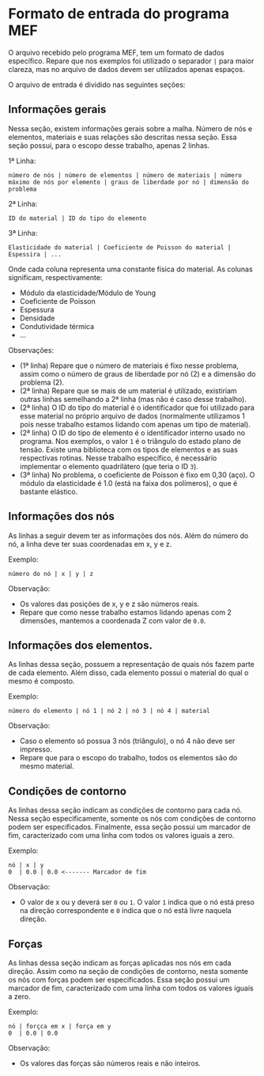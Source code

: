 # Formato de entrada do programa MEF

O arquivo recebido pelo programa MEF, tem um formato de dados específico. Repare que nos exemplos foi utilizado o separador ` | ` para maior clareza, mas no arquivo de dados devem ser utilizados apenas espaços.

O arquivo de entrada é dividido nas seguintes seções:

## Informações gerais

Nessa seção, existem informações gerais sobre a malha. Número de nós e elementos, materiais e suas relações são descritas nessa seção. Essa seção possui, para o escopo desse trabalho, apenas 2 linhas.

1ª Linha:
```
número de nós | número de elementos | número de materiais | número máximo de nós por elemento | graus de liberdade por nó | dimensão do problema
```

2ª Linha:
```
ID do material | ID do tipo do elemento
```

3ª Linha:
```
Elasticidade do material | Coeficiente de Poisson do material | Espessira | ...
```

Onde cada coluna representa uma constante física do material. As colunas significam, respectivamente:
- Módulo da elasticidade/Módulo de Young
- Coeficiente de Poisson
- Espessura
- Densidade
- Condutividade térmica
- ...

Observações:
* (1ª linha) Repare que o número de materiais é fixo nesse problema, assim como o número de graus de liberdade por nó (2) e a dimensão do problema (2). 
* (2ª linha) Repare que se mais de um material é utilizado, existiriam outras linhas semelhando a 2ª linha (mas não é caso desse trabalho).
* (2ª linha)  O ID do tipo do material é o identificador que foi utilizado para esse material no próprio arquivo de dados (normalmente utilizamos 1 pois nesse trabalho estamos lidando com apenas um tipo de material).
* (2ª linha)  O ID do tipo de elemento é o identificador interno usado no programa. Nos exemplos, o valor `1` é o triângulo do estado plano de tensão. Existe uma biblioteca com os tipos de elementos e as suas respectivas rotinas. Nesse trabalho específico, é necessário implementar o elemento quadrilátero (que teria o ID `3`).
* (3ª linha) No problema, o coeficiente de Poisson é fixo em 0,30 (aço). O módulo da elasticidade é 1.0 (está na faixa dos polímeros), o que é bastante elástico.

## Informações dos nós

As linhas a seguir devem ter as informações dos nós. Além do número do nó, a linha deve ter suas coordenadas em x, y e z.

Exemplo:
```
número do nó | x | y | z
```

Observação:
* Os valores das posições de x, y e z são números reais.
* Repare que como nesse trabalho estamos lidando apenas com 2 dimensões, mantemos a coordenada Z com valor de `0.0`.

## Informações dos elementos.

As linhas dessa seção, possuem a representação de quais nós fazem parte de cada elemento. Além disso, cada elemento possui o material do qual o mesmo é composto.

Exemplo:
```
número do elemento | nó 1 | nó 2 | nó 3 | nó 4 | material
```

Observação:
* Caso o elemento só possua 3 nós (triângulo), o nó 4 não deve ser impresso.
* Repare que para o escopo do trabalho, todos os elementos são do mesmo material.

## Condições de contorno

As linhas dessa seção indicam as condições de contorno para cada nó. Nessa seção especificamente, somente os nós com condições de contorno podem ser especificados. Finalmente, essa seção possui um marcador de fim, caracterizado com uma linha com todos os valores iguais a zero.

Exemplo:
```
nó | x | y
0  | 0.0 | 0.0 <------- Marcador de fim
```

Observação:
* O valor de x ou y deverá ser `0` ou `1`. O valor `1` indica que o nó está preso na direção correspondente e `0` indica que o nó está livre naquela direção.

## Forças

As linhas dessa seção indicam as forças aplicadas nos nós em cada direção. Assim como na seção de condições de contorno, nesta somente os nós com forças podem ser especificados. Essa seção possui um marcador de fim, caracterizado com uma linha com todos os valores iguais a zero.

Exemplo:
```
nó | forçca em x | força em y
0  | 0.0 | 0.0
```

Observação:
* Os valores das forças são números reais e não inteiros.
